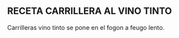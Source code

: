 RECETA CARRILLERA AL VINO TINTO
-------------------------------
Carrilleras
vino tinto
se pone en el fogon a feugo lento.

